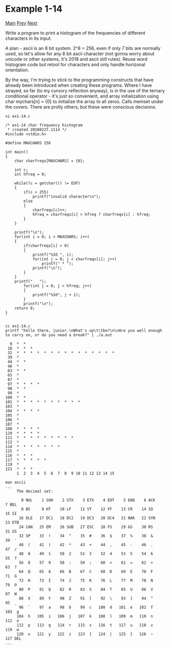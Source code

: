 # Example 1-14
[Main](knr.md) [Prev](ex1-13.md) [Next](ex1-15.md)

Write a program to print a histogram of the frequencies of different characters in its input.

A plan - ascii is an 8 bit system. 2^8 = 256, even if only 7 bits are normally used, so let's allow for any 8 bit ascii character (not gonna worry about unicode or other systems, it's 2018 and ascii still rules). Reuse word histogram code but retool for characters and only handle horizonal orientation.

By the way, I'm trying to stick to the programming constructs that have already been introduced when creating these programs. Where I have strayed, so far (to my cursory reflection anyway), is in the use of the ternary conditional operator - it's just so convenient, and array initialization using char mychars[n] = {0} to initialize the array to all zeros. Calls memset under the covers. There are prolly others, but these were conscious decisions.

```
vi ex1-14.c 

/* ex1-14 char frequency histogram
 * created 20180227.1114 */
#include <stdio.h>

#define MAXCHARS 256

int main()
{
	char charfreqs[MAXCHARS] = {0};

	int c;
	int hfreq = 0;

	while((c = getchar()) != EOF)
	{
		if(c > 255)
			printf("invalid character\n");
		else
		{
			charfreqs[c]++;
			hfreq = charfreqs[c] > hfreq ? charfreqs[c] : hfreq;
		}
	}

	printf("\n");
	for(int i = 0; i < MAXCHARS; i++)
	{
		if(charfreqs[i] > 0)
		{
			printf("%3d ", i);
			for(int j = 0; j < charfreqs[i]; j++)
				printf(" * ");
			printf("\n");
		}
	}
	printf("   ");
        for(int j = 0; j < hfreq; j++)
        {
        	printf("%3d", j + 1);
        }
        printf("\n");
	return 0;
}


cc ex1-14.c 
printf "hello there, junior.\nWhat's up\t\tbe?\n\nAre you well enough to carry on, or do you need a break?" | ./a.out

  9  *  * 
 10  *  *  * 
 32  *  *  *  *  *  *  *  *  *  *  *  *  *  *  * 
 39  * 
 44  *  * 
 46  * 
 63  *  * 
 65  * 
 87  * 
 97  *  *  *  * 
 98  *  * 
 99  * 
100  *  * 
101  *  *  *  *  *  *  *  *  *  * 
103  * 
104  *  *  *  * 
105  * 
106  * 
107  * 
108  *  *  *  * 
110  *  *  *  * 
111  *  *  *  *  *  *  *  *  * 
112  * 
114  *  *  *  *  *  *  * 
115  * 
116  *  *  * 
117  *  *  *  *  * 
119  * 
121  *  *  * 
     1  2  3  4  5  6  7  8  9 10 11 12 13 14 15
	 
man ascii
...
     The decimal set:

       0 NUL    1 SOH    2 STX    3 ETX    4 EOT    5 ENQ    6 ACK    7 BEL
       8 BS     9 HT    10 LF    11 VT    12 FF    13 CR    14 SO    15 SI
      16 DLE   17 DC1   18 DC2   19 DC3   20 DC4   21 NAK   22 SYN   23 ETB
      24 CAN   25 EM    26 SUB   27 ESC   28 FS    29 GS    30 RS    31 US
      32 SP    33  !    34  "    35  #    36  $    37  %    38  &    39  '
      40  (    41  )    42  *    43  +    44  ,    45  -    46  .    47  /
      48  0    49  1    50  2    51  3    52  4    53  5    54  6    55  7
      56  8    57  9    58  :    59  ;    60  <    61  =    62  >    63  ?
      64  @    65  A    66  B    67  C    68  D    69  E    70  F    71  G
      72  H    73  I    74  J    75  K    76  L    77  M    78  N    79  O
      80  P    81  Q    82  R    83  S    84  T    85  U    86  V    87  W
      88  X    89  Y    90  Z    91  [    92  \    93  ]    94  ^    95  _
      96  `    97  a    98  b    99  c   100  d   101  e   102  f   103  g
     104  h   105  i   106  j   107  k   108  l   109  m   110  n   111  o
     112  p   113  q   114  r   115  s   116  t   117  u   118  v   119  w
     120  x   121  y   122  z   123  {   124  |   125  }   126  ~   127 DEL
...
```
